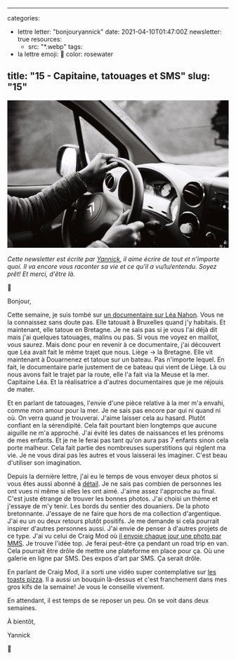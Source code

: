 
---
categories:
- lettre
letter: "bonjouryannick"
date: 2021-04-10T01:47:00Z
newsletter: true
resources:
  - src: "*.webp"
tags:
- la lettre
emoji: 💌
color: rosewater

title: "15 - Capitaine, tatouages et SMS"
slug: "15"
---
![](61a70a89-f4bf-4bba-8689-e2ad722f7efb.webp)

_Cette newsletter est écrite par [Yannick](https://yannickschutz.com/now), il aime écrire de tout et n'importe quoi. Il va encore vous raconter sa vie et ce qu'il a vu/lu/entendu. Soyez prêt! Et merci, d'être là._

👋

Bonjour,

Cette semaine, je suis tombé sur [un documentaire sur Léa Nahon](https://meganemurgia.com/capitaine-lea). Vous ne la connaissez sans doute pas. Elle tatouait à Bruxelles quand j'y habitais. Et maintenant, elle tatoue en Bretagne. Je ne sais pas si je vous l'ai déjà dit mais j'ai quelques tatouages, malins ou pas. Si vous me voyez en maillot, vous saurez. Mais donc pour en revenir à ce documentaire, j'ai découvert que Léa avait fait le même trajet que nous. Liège → la Bretagne. Elle vit maintenant à Douarnenez et tatoue sur un bateau. Pas n'importe lequel. En fait, le documentaire parle justement de ce bateau qui vient de Liège. Là ou nous avons fait le trajet par la route, elle l'a fait via la Meuse et la mer. Capitaine Léa. Et la réalisatrice a d'autres documentaires que je me réjouis de mater.

Et en parlant de tatouages, l'envie d'une pièce relative à la mer m'a envahi, comme mon amour pour la mer. Je ne sais pas encore par qui ni quand ni où. On verra quand je trouverai. J'aime laisser cela au hasard. Plutôt confiant en la sérendipité. Cela fait pourtant bien longtemps que aucune aiguille ne m'a approché. J'ai évité les dates de naissances et les prénoms de mes enfants. Et je ne le ferai pas tant qu'on aura pas 7 enfants sinon cela porte malheur. Cela fait partie des nombreuses superstitions qui règlent ma vie. Je ne vous dirai pas les autres et vous laisserai les imaginer. C'est beau d'utiliser son imagination.

Depuis la dernière lettre, j'ai eu le temps de vous envoyer deux photos si vous êtes aussi abonné à [détail](https://yannickschutz.com/details). Je ne sais pas combien de personnes les ont vues ni même si elles les ont aimé. J'aime assez l'approche au final. C'est juste étrange de trouver les bonnes photos. J'ai choisi un thème et j'essaye de m'y tenir. Les bords du sentier des douaniers. De la photo bretonnante. J'essaye de ne faire que hors de ma collection d'argentique. J'ai eu un ou deux retours plutôt positifs. Je me demande si cela pourrait inspirer d'autres personnes aussi. J'ai envie de penser à d'autres projets de ce type. J'ai vu celui de Craig Mod où [il envoie chaque jour une photo par MMS](https://craigmod.com/essays/sms_publishing/). Je trouve l'idée top. Je ferai peut-être ça pendant un road trip en van. Cela pourrait être drôle de mettre une plateforme en place pour ça. Où une galerie en ligne par SMS. Des expos d'art par SMS. Ça serait drôle.

En parlant de Craig Mod, il a sorti une vidéo super contemplative sur [les toasts pizza](https://youtu.be/i5SLi-GZ0Z4). Il a aussi un bouquin là-dessus et c'est franchement dans mes gros kifs de la semaine! Je vous le conseille vivement.

En attendant, il est temps de se reposer un peu. On se voit dans deux semaines.

À bientôt,

Yannick

💌
